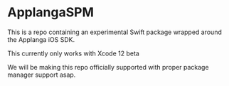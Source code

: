 # ApplangaSPM

This is a repo containing an experimental Swift package wrapped around the Applanga iOS SDK.

This currently only works with Xcode 12 beta

We will be making this repo officially supported with proper package manager support asap.
